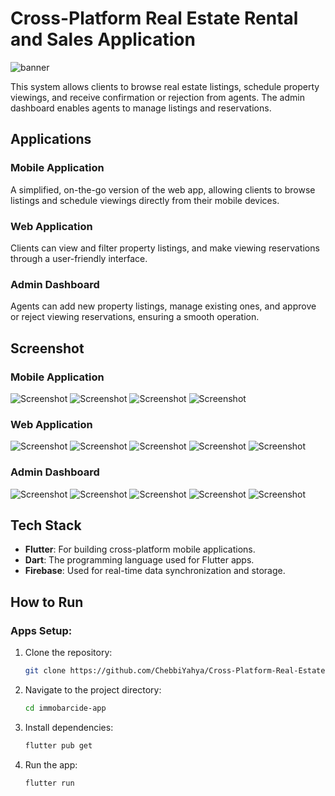 # Cross-Platform Real Estate Rental and Sales Application

![banner](./immobarcide_image.png)

This system allows clients to browse real estate listings, schedule property viewings, and receive confirmation or rejection from agents. The admin dashboard enables agents to manage listings and reservations.

## Applications


### Mobile Application
A simplified, on-the-go version of the web app, allowing clients to browse listings and schedule viewings directly from their mobile devices.

### Web Application
Clients can view and filter property listings, and make viewing reservations through a user-friendly interface.

### Admin Dashboard
Agents can add new property listings, manage existing ones, and approve or reject viewing reservations, ensuring a smooth operation.

## Screenshot
### Mobile Application
![Screenshot](./images/mobile/home_pages.png)
![Screenshot](./images/mobile/marketplace_pages.png)
![Screenshot](./images/mobile/login_pages.png)
![Screenshot](./images/mobile/profil_pages.png)

### Web Application
![Screenshot](./images/web/home_pages.png)
![Screenshot](./images/web/vetrine_page.png)
![Screenshot](./images/web/annonce_pages.png)
![Screenshot](./images/web/login_pages.png)
![Screenshot](./images/web/profil_pages.png)

### Admin Dashboard
![Screenshot](./images/dashboard/login_page.png)
![Screenshot](./images/dashboard/reservation_pages.png)
![Screenshot](./images/dashboard/annonce_page.png)
![Screenshot](./images/dashboard/add_page.png)
![Screenshot](./images/dashboard/contact_page.png)


## Tech Stack

- **Flutter**: For building cross-platform mobile applications.
- **Dart**: The programming language used for Flutter apps.
- **Firebase**: Used for real-time data synchronization and storage.

## How to Run

### Apps Setup:

1. Clone the repository:
   ```bash
   git clone https://github.com/ChebbiYahya/Cross-Platform-Real-Estate-Rental-and-Sales-Application.git

2. Navigate to the project directory:
   ```bash
   cd immobarcide-app

3. Install dependencies:
   ```bash
   flutter pub get

4. Run the app:
   ```bash
   flutter run